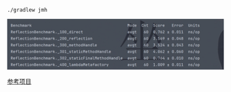 
```shell
./gradlew jmh

```

![结论](./img/微信截图_20230925171801.png)

[参考项目](https://github.com/ge0ffrey/ge0ffrey-presentations/tree/master/code/fasterreflection)

